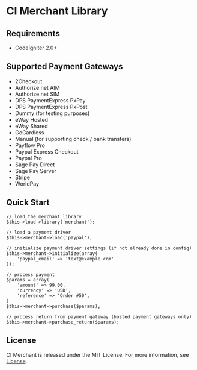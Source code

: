 # CI Merchant Library

## Requirements

 * CodeIgniter 2.0+

## Supported Payment Gateways

 * 2Checkout
 * Authorize.net AIM
 * Authorize.net SIM
 * DPS PaymentExpress PxPay
 * DPS PaymentExpress PxPost
 * Dummy (for testing purposes)
 * eWay Hosted
 * eWay Shared
 * GoCardless
 * Manual (for supporting check / bank transfers)
 * Payflow Pro
 * Paypal Express Checkout
 * Paypal Pro
 * Sage Pay Direct
 * Sage Pay Server
 * Stripe
 * WorldPay

## Quick Start

	// load the merchant library
	$this->load->library('merchant');

	// load a payment driver
	$this->merchant->load('paypal');

	// initialize payment driver settings (if not already done in config)
	$this->merchant->initialize(array(
		'paypal_email' => 'text@example.com'
	));

	// process payment
	$params = array(
		'amount' => 99.00,
		'currency' => 'USD',
		'reference' => 'Order #50',
	)
	$this->merchant->purchase($params);

	// process return from payment gateway (hosted payment gateways only)
	$this->merchant->purchase_return($params);

## License

CI Merchant is released under the MIT License. For more information, see [License](https://github.com/expressodev/ci-merchant/blob/develop/LICENSE.md).
